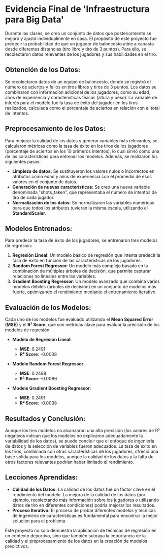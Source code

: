 # **Evidencia Final de 'Infraestructura para Big Data'**

Durante las clases, se creó un conjunto de datos que posteriormente se mejoró y ajustó individualmente en casa. El propósito de este proyecto fue predecir la probabilidad de que un jugador de baloncesto atine a canasta desde diferentes distancias (tiro libre y tiro de 3 puntos). Para ello, se recolectaron datos relevantes de los jugadores y sus habilidades en el tiro.

## **Obtención de los Datos:**
Se recolectaron datos de un equipo de baloncesto, donde se registró el número de aciertos y fallos en tiros libres y tiros de 3 puntos. Los datos se combinaron con información adicional de los jugadores, como su edad, años de experiencia y características físicas (altura y peso). La variable de interés para el modelo fue la tasa de éxito del jugador en los tiros realizados, calculada como el porcentaje de aciertos en relación con el total de intentos.

## **Preprocesamiento de los Datos:**
Para mejorar la calidad de los datos y generar variables más relevantes, se calcularon métricas como la tasa de éxito en los tiros de los jugadores (porcentaje de aciertos en los 10 primeros intentos), lo cual sirvió como una de las características para entrenar los modelos. Además, se realizaron los siguientes pasos:
- **Limpieza de datos:** Se sustituyeron los valores nulos o incorrectos en atributos como edad y años de experiencia con el promedio de esos valores en el conjunto de datos.
- **Generación de nuevas características:** Se creó una nueva variable denominada "shots_taken", que representaba el número de intentos de tiro de cada jugador.
- **Normalización de los datos:** Se normalizaron las variables numéricas para que todos los atributos tuvieran la misma escala, utilizando el **StandardScaler**.

## **Modelos Entrenados:**
Para predecir la tasa de éxito de los jugadores, se entrenaron tres modelos de regresión:
1. **Regresión Lineal**: Un modelo básico de regresión que intenta predecir la tasa de éxito en función de las características de los jugadores.
2. **Random Forest Regressor**: Un modelo más complejo basado en la combinación de múltiples árboles de decisión, que permite capturar relaciones no lineales entre las variables.
3. **Gradient Boosting Regressor**: Un modelo avanzado que combina varios modelos débiles (árboles de decisión) en un conjunto de modelos más fuerte, optimizando el rendimiento mediante el entrenamiento iterativo.

## **Evaluación de los Modelos:**
Cada uno de los modelos fue evaluado utilizando el **Mean Squared Error (MSE)** y el **R² Score**, que son métricas clave para evaluar la precisión de los modelos de regresión.

- **Modelo de Regresión Lineal**:
  - **MSE**: 0.2491
  - **R² Score**: -0.0038

- **Modelo Random Forest Regressor**:
  - **MSE**: 0.2498
  - **R² Score**: -0.0066

- **Modelo Gradient Boosting Regressor**:
  - **MSE**: 0.2491
  - **R² Score**: -0.0038

## **Resultados y Conclusión:**
Aunque los tres modelos no alcanzaron una alta precisión (los valores de R² negativos indican que los modelos no explicaron adecuadamente la variabilidad de los datos), se puede concluir que el enfoque de ingeniería de datos y la selección de variables fueron adecuados. La tasa de éxito en los tiros, combinada con otras características de los jugadores, ofreció una base sólida para los modelos, aunque la calidad de los datos y la falta de otros factores relevantes podrían haber limitado el rendimiento.

## **Lecciones Aprendidas:**
- **Calidad de los Datos:** La calidad de los datos fue un factor clave en el rendimiento del modelo. La mejora de la calidad de los datos (por ejemplo, recolectando más información sobre los jugadores o utilizando datos de tiro en diferentes condiciones) podría mejorar los resultados.
- **Proceso Iterativo:** El proceso de probar diferentes modelos y técnicas de ingeniería de características es fundamental para encontrar la mejor solución para el problema.

Este proyecto no solo demuestra la aplicación de técnicas de regresión en un contexto deportivo, sino que también subraya la importancia de la calidad y el preprocesamiento de los datos en la creación de modelos predictivos.
